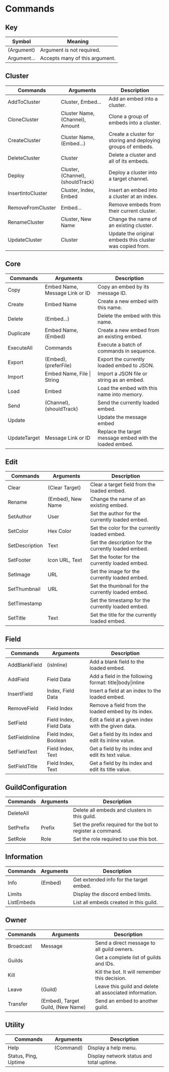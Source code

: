 # Commands

## Key 
| Symbol      | Meaning                        |
| ----------- | ------------------------------ |
| (Argument)  | Argument is not required.      |
| Argument... | Accepts many of this argument. |

## Cluster
| Commands          | Arguments                         | Description                                                  |
| ----------------- | --------------------------------- | ------------------------------------------------------------ |
| AddToCluster      | Cluster, Embed...                 | Add an embed into a cluster.                                 |
| CloneCluster      | Cluster Name, (Channel), Amount   | Clone a group of embeds into a cluster.                      |
| CreateCluster     | Cluster Name, (Embed...)          | Create a cluster for storing and deploying groups of embeds. |
| DeleteCluster     | Cluster                           | Delete a cluster and all of its embeds.                      |
| Deploy            | Cluster, (Channel), (shouldTrack) | Deploy a cluster into a target channel.                      |
| InsertIntoCluster | Cluster, Index, Embed             | Insert an embed into a cluster at an index.                  |
| RemoveFromCluster | Embed...                          | Remove embeds from their current cluster.                    |
| RenameCluster     | Cluster, New Name                 | Change the name of an existing cluster.                      |
| UpdateCluster     | Cluster                           | Update the original embeds this cluster was copied from.     |

## Core
| Commands     | Arguments                      | Description                                             |
| ------------ | ------------------------------ | ------------------------------------------------------- |
| Copy         | Embed Name, Message Link or ID | Copy an embed by its message ID.                        |
| Create       | Embed Name                     | Create a new embed with this name.                      |
| Delete       | (Embed...)                     | Delete the embed with this name.                        |
| Duplicate    | Embed Name, (Embed)            | Create a new embed from an existing embed.              |
| ExecuteAll   | Commands                       | Execute a batch of commands in sequence.                |
| Export       | (Embed), (preferFile)          | Export the currently loaded embed to JSON.              |
| Import       | Embed Name, File \| String     | Import a JSON file or string as an embed.               |
| Load         | Embed                          | Load the embed with this name into memory.              |
| Send         | (Channel), (shouldTrack)       | Send the currently loaded embed.                        |
| Update       |                                | Update the message embed                                |
| UpdateTarget | Message Link or ID             | Replace the target message embed with the loaded embed. |

## Edit
| Commands       | Arguments         | Description                                         |
| -------------- | ----------------- | --------------------------------------------------- |
| Clear          | (Clear Target)    | Clear a target field from the loaded embed.         |
| Rename         | (Embed), New Name | Change the name of an existing embed.               |
| SetAuthor      | User              | Set the author for the currently loaded embed.      |
| SetColor       | Hex Color         | Set the color for the currently loaded embed.       |
| SetDescription | Text              | Set the description for the currently loaded embed. |
| SetFooter      | Icon URL, Text    | Set the footer for the currently loaded embed.      |
| SetImage       | URL               | Set the image for the currently loaded embed.       |
| SetThumbnail   | URL               | Set the thumbnail for the currently loaded embed.   |
| SetTimestamp   |                   | Set the timestamp for the currently loaded embed.   |
| SetTitle       | Text              | Set the title for the currently loaded embed.       |

## Field
| Commands       | Arguments               | Description                                              |
| -------------- | ----------------------- | -------------------------------------------------------- |
| AddBlankField  | (isInline)              | Add a blank field to the loaded embed.                   |
| AddField       | Field Data              | Add a field in the following format: title\|body\|inline |
| InsertField    | Index, Field Data       | Insert a field at an index to the loaded embed.          |
| RemoveField    | Field Index             | Remove a field from the loaded embed by its index.       |
| SetField       | Field Index, Field Data | Edit a field at a given index with the given data.       |
| SetFieldInline | Field Index, Boolean    | Get a field by its index and edit its inline value.      |
| SetFieldText   | Field Index, Text       | Get a field by its index and edit its text value.        |
| SetFieldTitle  | Field Index, Text       | Get a field by its index and edit its title value.       |

## GuildConfiguration
| Commands  | Arguments | Description                                                |
| --------- | --------- | ---------------------------------------------------------- |
| DeleteAll |           | Delete all embeds and clusters in this guild.              |
| SetPrefix | Prefix    | Set the prefix required for the bot to register a command. |
| SetRole   | Role      | Set the role required to use this bot.                     |

## Information
| Commands   | Arguments | Description                             |
| ---------- | --------- | --------------------------------------- |
| Info       | (Embed)   | Get extended info for the target embed. |
| Limits     |           | Display the discord embed limits.       |
| ListEmbeds |           | List all embeds created in this guild.  |

## Owner
| Commands  | Arguments                         | Description                                             |
| --------- | --------------------------------- | ------------------------------------------------------- |
| Broadcast | Message                           | Send a direct message to all guild owners.              |
| Guilds    |                                   | Get a complete list of guilds and IDs.                  |
| Kill      |                                   | Kill the bot. It will remember this decision.           |
| Leave     | (Guild)                           | Leave this guild and delete all associated information. |
| Transfer  | (Embed), Target Guild, (New Name) | Send an embed to another guild.                         |

## Utility
| Commands             | Arguments | Description                              |
| -------------------- | --------- | ---------------------------------------- |
| Help                 | (Command) | Display a help menu.                     |
| Status, Ping, Uptime |           | Display network status and total uptime. |

